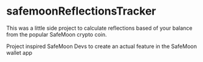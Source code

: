 # safemoonReflectionsTracker
This was a little side project to calculate reflections based of your balance from the popular SafeMoon crypto coin.

Project inspired SafeMoon Devs to create an actual feature in the SafeMoon wallet app
